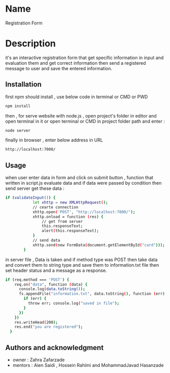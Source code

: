 # Name
Registration Form



# Description

it's an interactive registration form that get specific information in input and evaluation them and get correct information then send a registered message to user and save the entered information.

## Installation

first npm should install , use below code in terminal or CMD or PWD

```bash
npm install
```
then , for serve website with node.js , open project's folder in editor and open terminal in it or open terminal or CMD in project folder path and enter :
```bash
node server 
```
finally in browser , enter below address in URL
```bash
http://localhost:7000/
```
## Usage
when user enter data in form and click on submit button , function that written in script.js evaluate data and if data were passed by condition then send server get these data :
```bash
if (validateInput()) {
            let xhttp = new XMLHttpRequest();
            // cearte connection
            xhttp.open('POST', "http://localhost:7000/");
            xhttp.onload = function (res) {
                // get from server
                this.responseText;
                alert(this.responseText);
            }
            // send data
            xhttp.send(new FormData(document.getElementById("card")));
        }
```
in server file , Data is taken and if method type was POST then take data and convert them to string type and save them to information.txt file then set header status and a message as a response.
```bash
if (req.method === 'POST') {
    req.on("data", function (data) {
      console.log(data.toString());
      fs.appendFile("information.txt", data.toString(), function (err) {
        if (err) {
          throw err; console.log("saved in file");
        }
      })
    })
    res.writeHead(200);
    res.end("you are registered");
  } 
```
## Authors and acknowledgment
- owner : Zahra Zafarzade
- mentors : Aien Saidi , Hossein Rahimi and MohammadJavad Hasanzade
